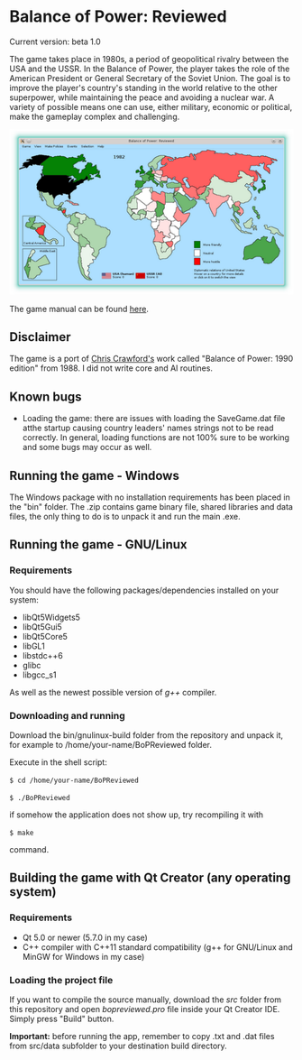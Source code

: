 # Balance of Power: Reviewed

Current version: beta 1.0

The game takes place in 1980s, a period of geopolitical rivalry between the USA and the USSR. In the Balance of Power, the player takes the role of the American President or General Secretary of the Soviet Union. The goal is to improve the player's country's standing in the world relative to the other superpower, while maintaining the peace and avoiding a nuclear war. A variety of possible means one can use, either military, economic or political, make the gameplay complex and challenging. 

![In-game screenshot](https://github.com/tomaszcib/Balance-of-Power-Reviewed/blob/master/thumbnail.png)

The game manual can be found [here](http://www.atarimania.com/game-atari-st-balance-of-power-the-1990-edition_8658.html).

## Disclaimer
The game is a port of [Chris Crawford's](http://www.erasmatazz.com/) work called "Balance of Power: 1990 edition" from 1988. I did not write core and AI routines. 

## Known bugs
* Loading the game: there are issues with loading the SaveGame.dat file atthe startup causing country leaders' names strings not to be read correctly. In general, loading functions are not 100% sure to be working and some bugs may occur as well.

## Running the game - Windows
The Windows package with no installation requirements has been placed in the "bin" folder. The .zip contains game binary file, shared libraries and data files, the only thing to do is to unpack it and run the main .exe.

## Running the game - GNU/Linux
### Requirements
You should have the following packages/dependencies installed on your system:

* libQt5Widgets5
* libQt5Gui5
* libQt5Core5
* libGL1
* libstdc++6
* glibc
* libgcc_s1

As well as the newest possible version of *g++* compiler. 

### Downloading and running
Download the bin/gnulinux-build folder from the repository and unpack it, for example to /home/your-name/BoPReviewed folder.

Execute in the shell script:

`$ cd /home/your-name/BoPReviewed`

`$ ./BoPReviewed`

if somehow the application does not show up, try recompiling it with

`$ make`

command.

## Building the game with Qt Creator (any operating system)
### Requirements
* Qt 5.0 or newer (5.7.0 in my case)
* C++ compiler with C++11 standard compatibility (g++ for GNU/Linux and MinGW for Windows in my case)

### Loading the project file
If you want to compile the source manually, download the *src* folder from this repository and open *bopreviewed.pro* file inside your Qt Creator IDE. Simply press "Build" button.

**Important:** before running the app, remember to copy .txt and .dat files from src/data subfolder to your destination build directory.
